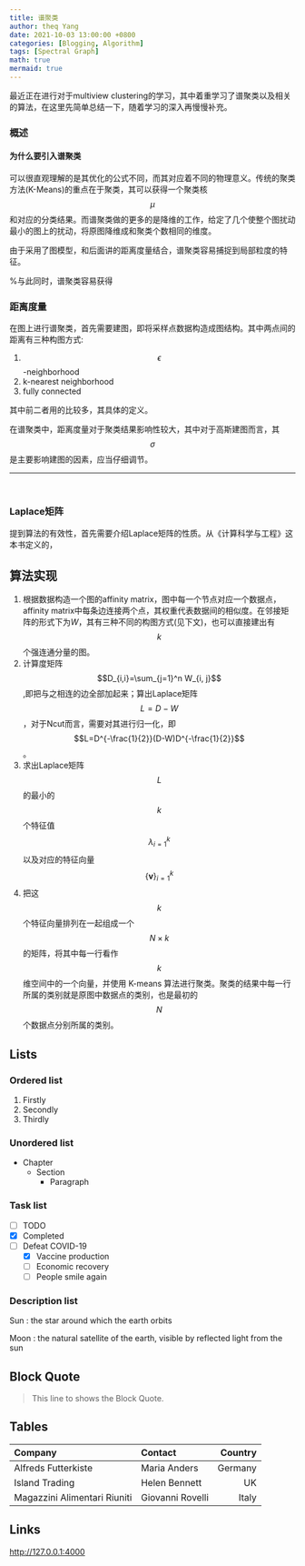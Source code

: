 ```yaml
---
title: 谱聚类
author: theq Yang
date: 2021-10-03 13:00:00 +0800
categories: [Blogging, Algorithm]
tags: [Spectral Graph]
math: true
mermaid: true
---
```


最近正在进行对于multiview clustering的学习，其中着重学习了谱聚类以及相关的算法，在这里先简单总结一下，随着学习的深入再慢慢补充。

<h3 data-toc-skip>概述</h3>



<h4 data-toc-skip>为什么要引入谱聚类</h4>

可以很直观理解的是其优化的公式不同，而其对应着不同的物理意义。传统的聚类方法(K-Means)的重点在于聚类，其可以获得一个聚类核$$\mu$$和对应的分类结果。而谱聚类做的更多的是降维的工作，给定了几个使整个图扰动最小的图上的扰动，将原图降维成和聚类个数相同的维度。

由于采用了图模型，和后面讲的距离度量结合，谱聚类容易捕捉到局部粒度的特征。

%与此同时，谱聚类容易获得




<h3>距离度量</h3>

在图上进行谱聚类，首先需要建图，即将采样点数据构造成图结构。其中两点间的距离有三种构图方式:

1. $$\epsilon$$ -neighborhood
2. k-nearest neighborhood
3. fully connected

其中前二者用的比较多，其具体的定义。

在谱聚类中，距离度量对于聚类结果影响性较大，其中对于高斯建图而言，其$$\sigma$$是主要影响建图的因素，应当仔细调节。

---
<br>

<h3>Laplace矩阵</h3>

提到算法的有效性，首先需要介绍Laplace矩阵的性质。从《计算科学与工程》这本书定义的，

$$$$



## 算法实现

1. 根据数据构造一个图的affinity matrix，图中每一个节点对应一个数据点，affinity matrix中每条边连接两个点，其权重代表数据间的相似度。在邻接矩阵的形式下为$W$，其有三种不同的构图方式(见下文)，也可以直接建出有$$k$$个强连通分量的图。
2. 计算度矩阵$$D_{i,i}=\sum_{j=1}^n W_{i, j}$$,即把与之相连的边全部加起来；算出Laplace矩阵$$L=D-W$$，对于Ncut而言，需要对其进行归一化，即$$L=D^{-\frac{1}{2}}(D-W)D^{-\frac{1}{2}}$$。
3. 求出Laplace矩阵$$L$$的最小的$$k$$ 个特征值$$\lambda_{i=1}^k$$ 以及对应的特征向量$$\{\mathbf{v}\}_{i=1}^k$$
4. 把这 $$k$$个特征向量排列在一起组成一个 $$ N \times k$$的矩阵，将其中每一行看作$$k$$维空间中的一个向量，并使用 K-means 算法进行聚类。聚类的结果中每一行所属的类别就是原图中数据点的类别，也是最初的$$N$$个数据点分别所属的类别。

## Lists

### Ordered list

1. Firstly
2. Secondly
3. Thirdly

### Unordered list

- Chapter
	- Section
      - Paragraph

### Task list

- [ ] TODO
- [x] Completed
- [ ] Defeat COVID-19
  - [x] Vaccine production
  - [ ] Economic recovery
  - [ ] People smile again

### Description list

Sun
: the star around which the earth orbits

Moon
: the natural satellite of the earth, visible by reflected light from the sun


## Block Quote

> This line to shows the Block Quote.

## Tables

| Company                      | Contact          | Country |
| :--------------------------- | :--------------- | ------: |
| Alfreds Futterkiste          | Maria Anders     | Germany |
| Island Trading               | Helen Bennett    |      UK |
| Magazzini Alimentari Riuniti | Giovanni Rovelli |   Italy |

## Links

<http://127.0.0.1:4000>
